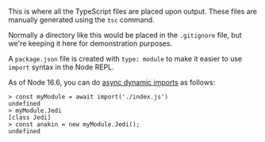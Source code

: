 This is where all the TypeScript files are placed upon output. These files are manually generated using the `tsc` command.

Normally a directory like this would be placed in the `.gitignore` file,
but we're keeping it here for demonstration purposes.

A `package.json` file is created with `type: module` to make it easier to
use `import` syntax in the Node REPL.

As of Node 16.6, you can do [async dynamic imports](https://developer.mozilla.org/en-US/docs/Web/JavaScript/Reference/Statements/import#dynamic_imports) as follows:

```
> const myModule = await import('./index.js')
undefined
> myModule.Jedi
[class Jedi]
> const anakin = new myModule.Jedi();
undefined
```
